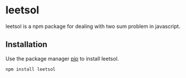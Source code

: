 # leetsol

leetsol is a npm package for dealing with two sum problem in javascript.

## Installation

Use the package manager [pip](https://pip.pypa.io/en/stable/) to install leetsol.

```bash
npm install leetsol
```
